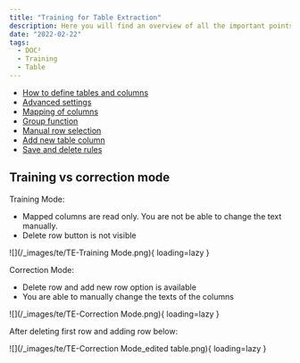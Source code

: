 ```yaml
---
title: "Training for Table Extraction"
description: Here you will find an overview of all the important points about the training for table extraction. From how to define tables and columns to advanced settings.
date: "2022-02-22"
tags:
  - DOC²
  - Training
  - Table
---
```


- [How to define tables and columns](/doc2/table-extraction/define-table-and-columns/)
- [Advanced settings](/doc2/table-extraction/advanced-settings/)
- [Mapping of columns](/doc2/table-extraction/mapping-of-columns/)
- [Group function](/doc2/table-extraction/group-function/)
- [Manual row selection](/doc2/table-extraction/manual-row-selection/)
- [Add new table column](/doc2/table-extraction/add-new-table-column/)
- [Save and delete rules](/doc2/table-extraction/save-rules-and-delete-rules/)


## Training vs correction mode

Training Mode:
* Mapped columns are read only. You are not be able to change the text manually.
* Delete row button is not visible

![](/_images/te/TE-Training Mode.png){ loading=lazy }

Correction Mode:
* Delete row and add new row option is available
* You are able to manually change the texts of the columns 

![](/_images/te/TE-Correction Mode.png){ loading=lazy }

After deleting first row and adding row below:

![](/_images/te/TE-Correction Mode_edited table.png){ loading=lazy }

